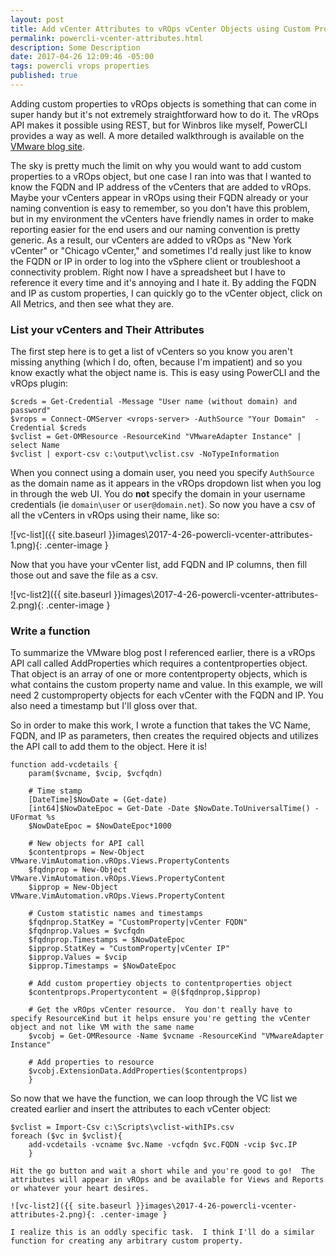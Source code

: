 ```yaml
---
layout: post
title: Add vCenter Attributes to vROps vCenter Objects using Custom Properties and PowerCLI
permalink: powercli-vcenter-attributes.html
description: Some Description
date: 2017-04-26 12:09:46 -05:00
tags: powercli vrops properties
published: true
---
```


Adding custom properties to vROps objects is something that can come in super handy but it's not extremely straightforward how to do it.  The vROps API makes it possible using REST, but for Winbros like myself, PowerCLI provides a way as well.  A more detailed walkthrough is available on the [VMware blog site](https://blogs.vmware.com/PowerCLI/2016/05/using-entire-api-vrealize-operations-via-powercli.html).

The sky is pretty much the limit on why you would want to add custom properties to a vROps object, but one case I ran into was that I wanted to know the FQDN and IP address of the vCenters that are added to vROps.  Maybe your vCenters appear in vROps using their FQDN already or your naming convention is easy to remember, so you don't have this problem, but in my environment the vCenters have friendly names in order to make reporting easier for the end users and our naming convention is pretty generic.  As a result, our vCenters are added to vROps as "New York vCenter" or "Chicago vCenter," and sometimes I'd really just like to know the FQDN or IP in order to log into the vSphere client or troubleshoot a connectivity problem.  Right now I have a spreadsheet but I have to reference it every time and it's annoying and I hate it.  By adding the FQDN and IP as custom properties, I can quickly go to the vCenter object, click on All Metrics, and then see what they are.  

### List your vCenters and Their Attributes
The first step here is to get a list of vCenters so you know you aren't missing anything (which I do, often, because I'm impatient) and so you know exactly what the object name is.  This is easy using PowerCLI and the vROps plugin: 

```posh
$creds = Get-Credential -Message "User name (without domain) and password"
$vrops = Connect-OMServer <vrops-server> -AuthSource "Your Domain"  -Credential $creds
$vclist = Get-OMResource -ResourceKind "VMwareAdapter Instance" | select Name
$vclist | export-csv c:\output\vclist.csv -NoTypeInformation
```
When you connect using a domain user, you need you specify `AuthSource` as the domain name as it appears in the vROps dropdown list when you log in through the web UI.  You do **not** specify the domain in your username credentials (ie `domain\user` or `user@domain.net`).  So now you have a csv of all the vCenters in vROps using their name, like so:

![vc-list]({{ site.baseurl }}images\2017-4-26-powercli-vcenter-attributes-1.png){: .center-image }

Now that you have your vCenter list, add FQDN and IP columns, then fill those out and save the file as a csv.

![vc-list2]({{ site.baseurl }}images\2017-4-26-powercli-vcenter-attributes-2.png){: .center-image }

### Write a function
To summarize the VMware blog post I referenced earlier, there is a vROps API call called AddProperties which requires a contentproperties object.  That object is an array of one or more contentproperty objects, which is what contains the custom property name and value.  In this example, we will need 2 customproperty objects for each vCenter with the FQDN and IP.  You also need a timestamp but I'll gloss over that.  

So in order to make this work, I wrote a function that takes the VC Name, FQDN, and IP as parameters, then creates the required objects and utilizes the API call to add them to the object.  Here it is!

```posh
function add-vcdetails {
	param($vcname, $vcip, $vcfqdn)
	
	# Time stamp
	[DateTime]$NowDate = (Get-date)
	[int64]$NowDateEpoc = Get-Date -Date $NowDate.ToUniversalTime() -UFormat %s
	$NowDateEpoc = $NowDateEpoc*1000

	# New objects for API call
	$contentprops = New-Object VMware.VimAutomation.vROps.Views.PropertyContents
	$fqdnprop = New-Object VMware.VimAutomation.vROps.Views.PropertyContent
	$ipprop = New-Object VMware.VimAutomation.vROps.Views.PropertyContent

	# Custom statistic names and timestamps
	$fqdnprop.StatKey = "CustomProperty|vCenter FQDN"
	$fqdnprop.Values = $vcfqdn
	$fqdnprop.Timestamps = $NowDateEpoc
	$ipprop.StatKey = "CustomProperty|vCenter IP"
	$ipprop.Values = $vcip
	$ipprop.Timestamps = $NowDateEpoc
	
	# Add custom propertiey objects to contentproperties object
	$contentprops.Propertycontent = @($fqdnprop,$ipprop)
	
	# Get the vROps vCenter resource.  You don't really have to specify ResourceKind but it helps ensure you're getting the vCenter object and not like VM with the same name
	$vcobj = Get-OMResource -Name $vcname -ResourceKind "VMwareAdapter Instance"
	
	# Add properties to resource
	$vcobj.ExtensionData.AddProperties($contentprops)
	}
```
So now that we have the function, we can loop through the VC list we created earlier and insert the attributes to each vCenter object:

```posh
$vclist = Import-Csv c:\Scripts\vclist-withIPs.csv
foreach ($vc in $vclist){
	add-vcdetails -vcname $vc.Name -vcfqdn $vc.FQDN -vcip $vc.IP
	}

Hit the go button and wait a short while and you're good to go!  The attributes will appear in vROps and be available for Views and Reports or whatever your heart desires.

![vc-list2]({{ site.baseurl }}images\2017-4-26-powercli-vcenter-attributes-2.png){: .center-image }

I realize this is an oddly specific task.  I think I'll do a similar function for creating any arbitrary custom property.  